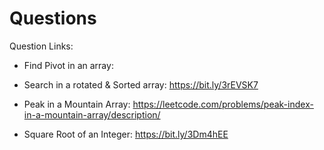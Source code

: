 # Questions 

Question Links:
  - Find Pivot in an array: 
  - Search in a rotated & Sorted array:  https://bit.ly/3rEVSK7

  - Peak in a Mountain Array: https://leetcode.com/problems/peak-index-in-a-mountain-array/description/

  - Square Root of an Integer: https://bit.ly/3Dm4hEE 